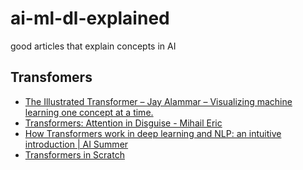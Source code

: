 # ai-ml-dl-explained
good articles that explain concepts in AI


## Transfomers
- [The Illustrated Transformer – Jay Alammar – Visualizing machine learning one concept at a time.](https://jalammar.github.io/illustrated-transformer/)
- [Transformers: Attention in Disguise - Mihail Eric](https://www.mihaileric.com/posts/transformers-attention-in-disguise/)
- [How Transformers work in deep learning and NLP: an intuitive introduction | AI Summer](https://theaisummer.com/transformer/)
- [Transformers in Scratch](https://e2eml.school/transformers.html)
